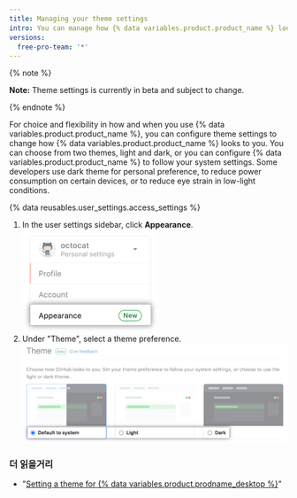 ```yaml
---
title: Managing your theme settings
intro: You can manage how {% data variables.product.product_name %} looks to you by setting a theme preference that either follows your system settings or always uses light mode or dark mode.
versions:
  free-pro-team: '*'
---
```


{% note %}

**Note:** Theme settings is currently in beta and subject to change.

{% endnote %}

For choice and flexibility in how and when you use {% data variables.product.product_name %}, you can configure theme settings to change how {% data variables.product.product_name %} looks to you. You can choose from two themes, light and dark, or you can configure {% data variables.product.product_name %} to follow your system settings. Some developers use dark theme for personal preference, to reduce power consumption on certain devices, or to reduce eye strain in low-light conditions.

{% data reusables.user_settings.access_settings %}
1. In the user settings sidebar, click **Appearance**. !["Appearance" tab in user settings sidebar](/assets/images/help/settings/appearance-tab.png)
1. Under "Theme", select a theme preference. ![Radio buttons for theme settings](/assets/images/help/settings/theme-settings-radio-buttons.png)

### 더 읽을거리

- "[Setting a theme for {% data variables.product.prodname_desktop %}](/desktop/installing-and-configuring-github-desktop/setting-a-theme-for-github-desktop)"
